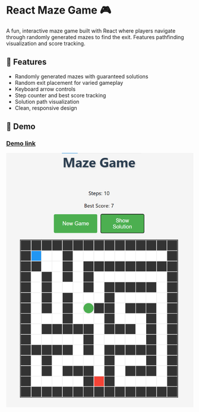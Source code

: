 # React Maze Game 🎮

A fun, interactive maze game built with React where players navigate through randomly generated mazes to find the exit. Features pathfinding visualization and score tracking. 

## 🎯 Features

- Randomly generated mazes with guaranteed solutions
- Random exit placement for varied gameplay
- Keyboard arrow controls
- Step counter and best score tracking
- Solution path visualization
- Clean, responsive design 

## 🚀 Demo

### [Demo link](https://aroxing.github.io/react-maze-game)

![Game Screenshot](./screenshot.png)

